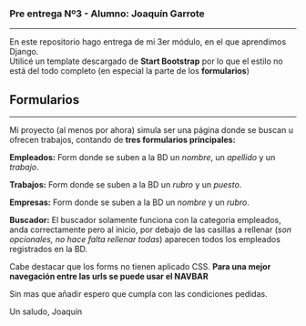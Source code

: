 ### Pre entrega Nº3 - Alumno: Joaquín Garrote

---

En este repositorio hago entrega de mi 3er módulo, en el que aprendimos Django.<br>
Utilicé un template descargado de **Start Bootstrap** por lo que el estilo no está del todo completo (en especial la parte de los **formularios**)

## Formularios

---

Mi proyecto (al menos por ahora) simula ser una página donde se buscan u ofrecen trabajos, contando de **tres formularios principales:**<br>

**Empleados:**
Form donde se suben a la BD un _nombre_, un _apellido_ y un _trabajo_.<br>

**Trabajos:**
Form donde se suben a la BD un _rubro_ y un _puesto_.
<br>

**Empresas:**
Form donde se suben a la BD un _nombre_ y un _rubro_.

**Buscador:**
El buscador solamente funciona con la categoria empleados, anda correctamente pero al inicio, por debajo de las casillas a rellenar (_son opcionales, no hace falta rellenar todas_) aparecen todos los empleados registrados en la BD.

Cabe destacar que los forms no tienen aplicado CSS. **Para una mejor navegación entre las urls se puede usar el NAVBAR**

Sin mas que añadir espero que cumpla con las condiciones pedidas.

Un saludo, Joaquín
